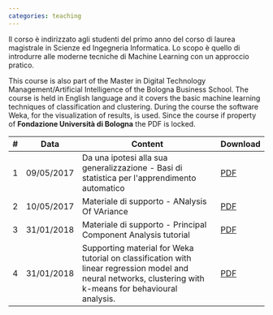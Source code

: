 ```yaml
---
categories: teaching
---
```

Il corso è indirizzato agli studenti del primo anno del corso di laurea magistrale in Scienze ed Ingegneria Informatica.
Lo scopo è quello di introdurre alle moderne tecniche di Machine Learning con un approccio pratico.

This course is also part of the Master in Digital Technology Management/Artificial Intelligence of the Bologna Business School.
The course is held in English language and it covers the basic machine learning techniques of classification and clustering.
During the course the software Weka, for the visualization of results, is used.
Since the course if property of **Fondazione Università di Bologna** the PDF is locked.

|#|Data|Content|Download|
|---|---|---|---|
|1|09/05/2017|Da una ipotesi alla sua generalizzazione - Basi di statistica per l'apprendimento automatico|[PDF](assets/teaching/slides/ai/001-Basic_Data_Mining.pdf)|
|2|10/05/2017|Materiale di supporto - ANalysis Of VAriance|[PDF](assets/teaching/slides/ai/001_a-ANOVA.pdf)|
|3|31/01/2018|Materiale di supporto - Principal Component Analysis tutorial|[PDF](assets/teaching/slides/ai/001_b-PCA.pdf)|
|4|31/01/2018|Supporting material for Weka tutorial on classification with linear regression model and neural networks, clustering with k-means for behavioural analysis.|[PDF](assets/teaching/esercizi/weka/spz_ml_exercise.zip)|
